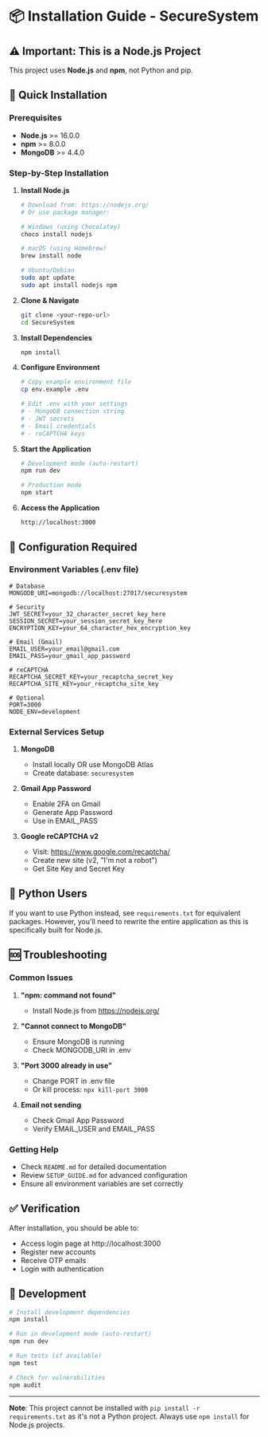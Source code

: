 # 📦 Installation Guide - SecureSystem

## ⚠️ Important: This is a Node.js Project

This project uses **Node.js** and **npm**, not Python and pip.

## 🚀 Quick Installation

### Prerequisites
- **Node.js** >= 16.0.0
- **npm** >= 8.0.0
- **MongoDB** >= 4.4.0

### Step-by-Step Installation

1. **Install Node.js**
   ```bash
   # Download from: https://nodejs.org/
   # Or use package manager:
   
   # Windows (using Chocolatey)
   choco install nodejs
   
   # macOS (using Homebrew)
   brew install node
   
   # Ubuntu/Debian
   sudo apt update
   sudo apt install nodejs npm
   ```

2. **Clone & Navigate**
   ```bash
   git clone <your-repo-url>
   cd SecureSystem
   ```

3. **Install Dependencies**
   ```bash
   npm install
   ```

4. **Configure Environment**
   ```bash
   # Copy example environment file
   cp env.example .env
   
   # Edit .env with your settings
   # - MongoDB connection string
   # - JWT secrets
   # - Email credentials
   # - reCAPTCHA keys
   ```

5. **Start the Application**
   ```bash
   # Development mode (auto-restart)
   npm run dev
   
   # Production mode
   npm start
   ```

6. **Access the Application**
   ```
   http://localhost:3000
   ```

## 🔧 Configuration Required

### Environment Variables (.env file)
```env
# Database
MONGODB_URI=mongodb://localhost:27017/securesystem

# Security
JWT_SECRET=your_32_character_secret_key_here
SESSION_SECRET=your_session_secret_key_here
ENCRYPTION_KEY=your_64_character_hex_encryption_key

# Email (Gmail)
EMAIL_USER=your_email@gmail.com
EMAIL_PASS=your_gmail_app_password

# reCAPTCHA
RECAPTCHA_SECRET_KEY=your_recaptcha_secret_key
RECAPTCHA_SITE_KEY=your_recaptcha_site_key

# Optional
PORT=3000
NODE_ENV=development
```

### External Services Setup

1. **MongoDB**
   - Install locally OR use MongoDB Atlas
   - Create database: `securesystem`

2. **Gmail App Password**
   - Enable 2FA on Gmail
   - Generate App Password
   - Use in EMAIL_PASS

3. **Google reCAPTCHA v2**
   - Visit: https://www.google.com/recaptcha/
   - Create new site (v2, "I'm not a robot")
   - Get Site Key and Secret Key

## 🐍 Python Users

If you want to use Python instead, see `requirements.txt` for equivalent packages. However, you'll need to rewrite the entire application as this is specifically built for Node.js.

## 🆘 Troubleshooting

### Common Issues

1. **"npm: command not found"**
   - Install Node.js from https://nodejs.org/

2. **"Cannot connect to MongoDB"**
   - Ensure MongoDB is running
   - Check MONGODB_URI in .env

3. **"Port 3000 already in use"**
   - Change PORT in .env file
   - Or kill process: `npx kill-port 3000`

4. **Email not sending**
   - Check Gmail App Password
   - Verify EMAIL_USER and EMAIL_PASS

### Getting Help

- Check `README.md` for detailed documentation
- Review `SETUP_GUIDE.md` for advanced configuration
- Ensure all environment variables are set correctly

## ✅ Verification

After installation, you should be able to:
- Access login page at http://localhost:3000
- Register new accounts
- Receive OTP emails
- Login with authentication

## 🔄 Development

```bash
# Install development dependencies
npm install

# Run in development mode (auto-restart)
npm run dev

# Run tests (if available)
npm test

# Check for vulnerabilities
npm audit
```

---

**Note**: This project cannot be installed with `pip install -r requirements.txt` as it's not a Python project. Always use `npm install` for Node.js projects.

